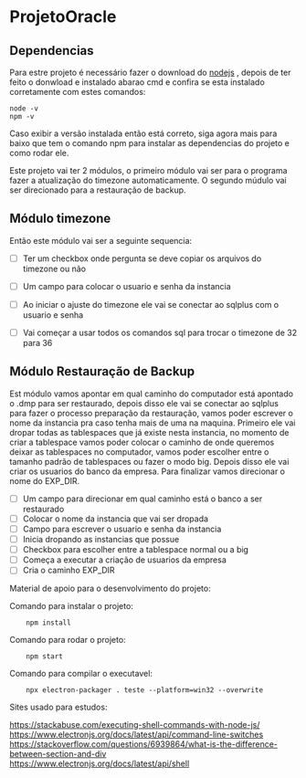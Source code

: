 # ProjetoOracle

## Dependencias
Para estre projeto é necessário fazer o download do [nodejs](https://nodejs.org/en/download/) , depois de ter feito o donwload e instalado abarao cmd e confira se esta instalado corretamente com estes comandos:
``` 
node -v
npm -v
```
Caso exibir a versão instalada então está correto, siga agora mais para baixo que tem o comando npm para instalar as dependencias do projeto e como rodar ele.


Este projeto vai ter 2 módulos, o primeiro módulo vai ser para o programa fazer a atualização do timezone automaticamente.
O segundo múdulo vai ser direcionado para a restauração de backup.

## Módulo timezone

Então este módulo vai ser a seguinte sequencia:

- [ ] Ter um checkbox onde pergunta se deve copiar os arquivos do timezone ou não
- [ ] Um campo para colocar o usuario e senha da instancia
- [ ] Ao iniciar o ajuste do timezone ele vai se conectar ao sqlplus com o usuario e senha
- [ ] Vai começar a usar todos os comandos sql para trocar o timezone de 32 para 36


## Módulo Restauração de Backup

Est módulo vamos apontar em qual caminho do computador está apontado o .dmp para ser restaurado, depois disso ele vai se conectar ao sqlplus para fazer o processo preparação da restauração, vamos poder escrever o nome da instancia pra caso tenha mais de uma na maquina.
Primeiro ele vai dropar todas as tablespaces que já existe nesta instancia, no momento de criar a tablespace vamos poder colocar o caminho de onde queremos deixar as tablespaces no computador, vamos poder escolher entre o tamanho padrão de tablespaces ou fazer o modo big.
Depois disso ele vai criar os usuarios do banco da empresa.
Para finalizar vamos direcionar o nome do EXP_DIR.

- [ ] Um campo para direcionar em qual caminho está o banco a ser restaurado
- [ ] Colocar o nome da instancia que vai ser dropada
- [ ] Campo para escrever o usuario e senha da instancia
- [ ] Inicia dropando as instancias que possue
- [ ] Checkbox para escolher entre a tablespace normal ou a big
- [ ] Começa a executar a criação de usuarios da empresa
- [ ] Cria o caminho EXP_DIR

Material de apoio para o desenvolvimento do projeto:  

Comando para instalar o projeto:
```
    npm install
```

Comando para rodar o projeto:
```
    npm start
```

Comando para compilar o executavel:
```
    npx electron-packager . teste --platform=win32 --overwrite
```

Sites usado para estudos:

https://stackabuse.com/executing-shell-commands-with-node-js/  
https://www.electronjs.org/docs/latest/api/command-line-switches   
https://stackoverflow.com/questions/6939864/what-is-the-difference-between-section-and-div    
https://www.electronjs.org/docs/latest/api/shell